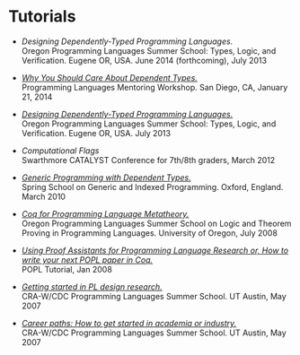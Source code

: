 Tutorials
=========

* *Designing Dependently-Typed Programming Languages.*   
  Oregon Programming Languages Summer School: Types, Logic, 
  and Verification.
  Eugene OR, USA. June 2014 (forthcoming), July 2013

* [*Why You Should Care About Dependent Types.*](http://plmw2014.inria.fr/talks/weirich-plmw14.pdf)    
  Programming Languages Mentoring Workshop. 
  San Diego, CA, January 21, 2014  


* [*Designing Dependently-Typed Programming Languages.*](https://www.cs.uoregon.edu/research/summerschool/summer13/curriculum.html)   
  Oregon Programming Languages Summer School: Types, Logic, 
  and Verification. Eugene OR, USA. July 2013  

* *Computational Flags*  
   Swarthmore CATALYST Conference for 7th/8th graders, March 2012

* [*Generic Programming with Dependent Types.*](http://www.seas.upenn.edu/~sweirich/ssgip/)   
  Spring School on Generic and Indexed Programming. 
  Oxford, England. March 2010  


* [*Coq for Programming Language Metatheory.*](http://www.cs.uoregon.edu/research/summerschool/summer08/)   
  Oregon Programming Languages Summer School on Logic and 
  Theorem Proving in Programming Languages.
  University of Oregon, July 2008  


* [*Using Proof Assistants for Programming
  Language Research or, How to write your next POPL paper in Coq.*](http://www.cis.upenn.edu/~plclub/popl08-tutorial/)  
  POPL Tutorial, Jan 2008    
  
* [*Getting started in PL design research.*](http://www.cs.utexas.edu/users/mckinley/pl-summer-2007/presentations/session3/SW-CRA-PL-Design.ppt)  
  CRA-W/CDC Programming Languages Summer School. UT Austin, May 2007  

* [*Career paths: How to get started in academia or industry.*](http://www.cs.utexas.edu/users/mckinley/pl-summer-2007/presentations/session6/CareerPathsStephanie050707.ppt)  
  CRA-W/CDC Programming Languages Summer School. UT Austin, May 2007  

